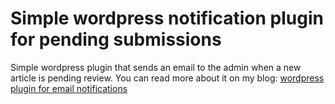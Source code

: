 Simple wordpress notification plugin for pending submissions
=============================================================

Simple wordpress plugin that sends an email to the admin when a new article is pending review. You can read more about it on my blog: [wordpress plugin for email notifications](http://lifeofadesigner.com/wordpress/email-notification-pending-submission-plugin/)
